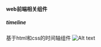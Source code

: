 #### web前端相关组件

##### timeline
基于html和css的时间轴组件
![Alt text](git@github.com:NothinkingGao/web-component.git/raw/master/screenshots/timeline.png) 